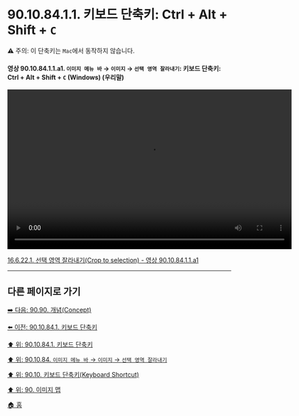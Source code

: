 # 90.10.84.1.1. 키보드 단축키: Ctrl + Alt + Shift + `C`

⚠️ 주의: 이 단축키는 `Mac`에서 동작하지 않습니다.

<a id="90-10-84-01-01-a1"></a>

#### 영상 90.10.84.1.1.a1. `이미지 메뉴 바` → `이미지` → `선택 영역 잘라내기`: 키보드 단축키: Ctrl + Alt + Shift + `C` (Windows) (우리말)
<video controls="controls" width="640" height="360" src="https://github.com/user-attachments/assets/e7bf4bbb-26f4-478e-a40c-20f7c1ae37ed"></video>

[16.6.22.1. 선택 영역 잘라내기(Crop to selection) - 영상 90.10.84.1.1.a1](./16-06-22-01-crop_to_selection.md#90-10-84-01-01-a1)

***

## 다른 페이지로 가기

[➡️ 다음: 90.90. 개념(Concept)](./90-90-00-concept.md)

[⬅️ 이전: 90.10.84.1. 키보드 단축키](./90-10-84-01-00-keyboard_shortcut.md)

[⬆️ 위: 90.10.84.1. 키보드 단축키](./90-10-84-01-00-keyboard_shortcut.md)

[⬆️ 위: 90.10.84. `이미지 메뉴 바` → `이미지` → `선택 영역 잘라내기`](./90-10-84-00-menu_image_crop_to_selection.md)

[⬆️ 위: 90.10. 키보드 단축키(Keyboard Shortcut)](./90-10-00-keyboard_shortcut.md)

[⬆️ 위: 90. 이미지 맵](./90-00-image-map.md)

[🏠 홈](./00-home.md)